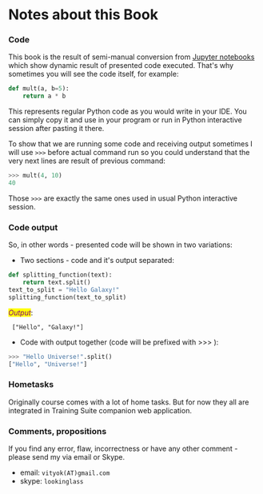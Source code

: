 # Notes about this Book

### Code

This book is the result of semi-manual conversion from [Jupyter notebooks](http://jupyter.org/) which show dynamic result of presented code executed. That's why sometimes you will see the code itself, for example:

```py
def mult(a, b=5): 
    return a * b
```

This represents regular Python code as you would write in your IDE. You can simply copy it and use in your program or run in Python interactive session after pasting it there.

To show that we are running some code and receiving output sometimes I will use `>>>` before actual command run so you could understand that the very next lines are result of previous command:

```py
>>> mult(4, 10)
40
```

Those `>>>` are exactly the same ones used in usual Python interactive session.

### Code output
So, in other words - presented code will be shown in two variations:

* Two sections - code and it's output separated:

```python
def splitting_function(text):
    return text.split()
text_to_split = "Hello Galaxy!"
splitting_function(text_to_split)
```

_<mark style="color:purple;">Output</mark>_:

     ["Hello", "Galaxy!"]

* Code with output together \(code will be prefixed with &gt;&gt;&gt; \):

```python
>>> "Hello Universe!".split()
["Hello", "Universe!"]
```

### Hometasks

Originally course comes with a lot of home tasks. But for now they all are integrated in Training Suite companion web application. 

### Comments, propositions

If you find any error, flaw, incorrectness or have any other comment - please send my via email or Skype.

* email: `vityok(AT)gmail.com`
* skype: `lookinglass`

